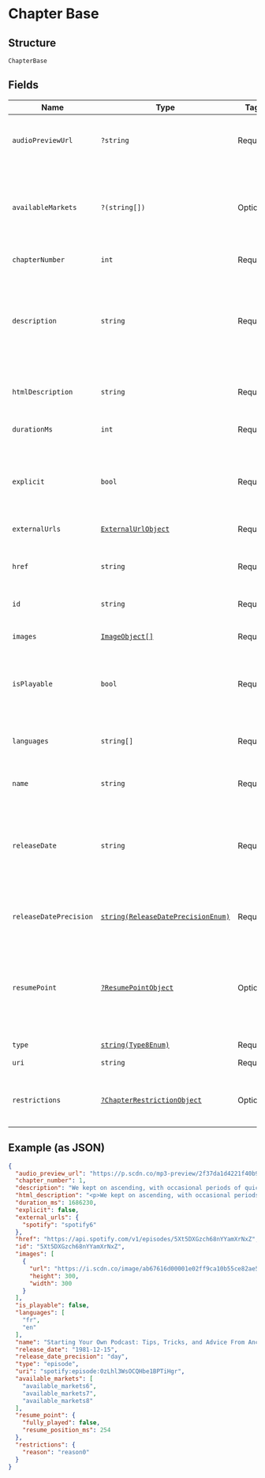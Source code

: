 
# Chapter Base

## Structure

`ChapterBase`

## Fields

| Name | Type | Tags | Description | Getter | Setter |
|  --- | --- | --- | --- | --- | --- |
| `audioPreviewUrl` | `?string` | Required | A URL to a 30 second preview (MP3 format) of the chapter. `null` if not available. | getAudioPreviewUrl(): ?string | setAudioPreviewUrl(?string audioPreviewUrl): void |
| `availableMarkets` | `?(string[])` | Optional | A list of the countries in which the chapter can be played, identified by their [ISO 3166-1 alpha-2](http://en.wikipedia.org/wiki/ISO_3166-1_alpha-2) code. | getAvailableMarkets(): ?array | setAvailableMarkets(?array availableMarkets): void |
| `chapterNumber` | `int` | Required | The number of the chapter | getChapterNumber(): int | setChapterNumber(int chapterNumber): void |
| `description` | `string` | Required | A description of the chapter. HTML tags are stripped away from this field, use `html_description` field in case HTML tags are needed. | getDescription(): string | setDescription(string description): void |
| `htmlDescription` | `string` | Required | A description of the chapter. This field may contain HTML tags. | getHtmlDescription(): string | setHtmlDescription(string htmlDescription): void |
| `durationMs` | `int` | Required | The chapter length in milliseconds. | getDurationMs(): int | setDurationMs(int durationMs): void |
| `explicit` | `bool` | Required | Whether or not the chapter has explicit content (true = yes it does; false = no it does not OR unknown). | getExplicit(): bool | setExplicit(bool explicit): void |
| `externalUrls` | [`ExternalUrlObject`](../../doc/models/external-url-object.md) | Required | External URLs for this chapter. | getExternalUrls(): ExternalUrlObject | setExternalUrls(ExternalUrlObject externalUrls): void |
| `href` | `string` | Required | A link to the Web API endpoint providing full details of the chapter. | getHref(): string | setHref(string href): void |
| `id` | `string` | Required | The [Spotify ID](/documentation/web-api/concepts/spotify-uris-ids) for the chapter. | getId(): string | setId(string id): void |
| `images` | [`ImageObject[]`](../../doc/models/image-object.md) | Required | The cover art for the chapter in various sizes, widest first. | getImages(): array | setImages(array images): void |
| `isPlayable` | `bool` | Required | True if the chapter is playable in the given market. Otherwise false. | getIsPlayable(): bool | setIsPlayable(bool isPlayable): void |
| `languages` | `string[]` | Required | A list of the languages used in the chapter, identified by their [ISO 639-1](https://en.wikipedia.org/wiki/ISO_639) code. | getLanguages(): array | setLanguages(array languages): void |
| `name` | `string` | Required | The name of the chapter. | getName(): string | setName(string name): void |
| `releaseDate` | `string` | Required | The date the chapter was first released, for example `"1981-12-15"`. Depending on the precision, it might be shown as `"1981"` or `"1981-12"`. | getReleaseDate(): string | setReleaseDate(string releaseDate): void |
| `releaseDatePrecision` | [`string(ReleaseDatePrecisionEnum)`](../../doc/models/release-date-precision-enum.md) | Required | The precision with which `release_date` value is known. | getReleaseDatePrecision(): string | setReleaseDatePrecision(string releaseDatePrecision): void |
| `resumePoint` | [`?ResumePointObject`](../../doc/models/resume-point-object.md) | Optional | The user's most recent position in the chapter. Set if the supplied access token is a user token and has the scope 'user-read-playback-position'. | getResumePoint(): ?ResumePointObject | setResumePoint(?ResumePointObject resumePoint): void |
| `type` | [`string(Type8Enum)`](../../doc/models/type-8-enum.md) | Required | The object type. | getType(): string | setType(string type): void |
| `uri` | `string` | Required | The [Spotify URI](/documentation/web-api/concepts/spotify-uris-ids) for the chapter. | getUri(): string | setUri(string uri): void |
| `restrictions` | [`?ChapterRestrictionObject`](../../doc/models/chapter-restriction-object.md) | Optional | Included in the response when a content restriction is applied. | getRestrictions(): ?ChapterRestrictionObject | setRestrictions(?ChapterRestrictionObject restrictions): void |

## Example (as JSON)

```json
{
  "audio_preview_url": "https://p.scdn.co/mp3-preview/2f37da1d4221f40b9d1a98cd191f4d6f1646ad17",
  "chapter_number": 1,
  "description": "We kept on ascending, with occasional periods of quick descent, but in the main always ascending. Suddenly, I became conscious of the fact that the driver was in the act of pulling up the horses in the courtyard of a vast ruined castle, from whose tall black windows came no ray of light, and whose broken battlements showed a jagged line against the moonlit sky.\n",
  "html_description": "<p>We kept on ascending, with occasional periods of quick descent, but in the main always ascending. Suddenly, I became conscious of the fact that the driver was in the act of pulling up the horses in the courtyard of a vast ruined castle, from whose tall black windows came no ray of light, and whose broken battlements showed a jagged line against the moonlit sky.</p>\n",
  "duration_ms": 1686230,
  "explicit": false,
  "external_urls": {
    "spotify": "spotify6"
  },
  "href": "https://api.spotify.com/v1/episodes/5Xt5DXGzch68nYYamXrNxZ",
  "id": "5Xt5DXGzch68nYYamXrNxZ",
  "images": [
    {
      "url": "https://i.scdn.co/image/ab67616d00001e02ff9ca10b55ce82ae553c8228\n",
      "height": 300,
      "width": 300
    }
  ],
  "is_playable": false,
  "languages": [
    "fr",
    "en"
  ],
  "name": "Starting Your Own Podcast: Tips, Tricks, and Advice From Anchor Creators\n",
  "release_date": "1981-12-15",
  "release_date_precision": "day",
  "type": "episode",
  "uri": "spotify:episode:0zLhl3WsOCQHbe1BPTiHgr",
  "available_markets": [
    "available_markets6",
    "available_markets7",
    "available_markets8"
  ],
  "resume_point": {
    "fully_played": false,
    "resume_position_ms": 254
  },
  "restrictions": {
    "reason": "reason0"
  }
}
```

